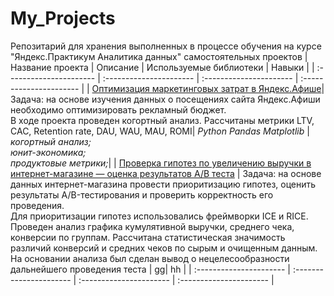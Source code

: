 # My_Projects
Репозитарий для хранения выполненных в процессе обучения на курсе "Яндекс.Практикум Аналитика данных" самостоятельных проектов
| Название проекта | Описание | Используемые библиотеки | Навыки |
| :---------------------- | :---------------------- | :---------------------- | :---------------------- |
| [Оптимизация маркетинговых затрат в Яндекс.Афише](https://github.com/DmitriKuzyakin/My_Projects/tree/main/%D0%90%D0%BD%D0%B0%D0%BB%D0%B8%D0%B7%20%D0%B1%D0%B8%D0%B7%D0%BD%D0%B5%D1%81%20%D0%BF%D0%BE%D0%BA%D0%B0%D0%B7%D0%B0%D1%82%D0%B5%D0%BB%D0%B5%D0%B9)| Задача: на основе изучения данных о посещениях сайта Яндекс.Афиши необходимо оптимизировать рекламный бюджет.<br>  В ходе проекта проведен когортный анализ. Рассчитаны метрики LTV, CAC, Retention rate, DAU, WAU, MAU, ROMI| *Python* *Pandas* *Matplotlib* | *когортный анализ;* <br>  *юнит-экономика;* <br> *продуктовые метрики;*|
| [Проверка гипотез по увеличению выручки в интернет-магазине — оценка результатов A/B теста](https://github.com/DmitriKuzyakin/My_Projects/tree/main/AB%20test) | Задача: на основе данных интернет-магазина провести приоритизацию гипотез, оценить результаты A/B-тестирования и проверить корректность его проведения. <br>Для приоритизации гипотез использовались фреймворки ICE и RICE. Проведен анализ графика кумулятивной выручки, среднего чека, конверсии по группам. Рассчитана статистическая значимость различий конверсий и средних чеков по сырым и очищенным данным. На основании анализа был сделан вывод о нецелесообразности дальнейшего проведения теста
 | gg| hh |
| :---------------------- | :---------------------- | :---------------------- | :---------------------- |
